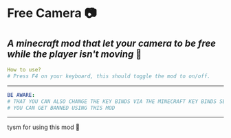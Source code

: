 # Free Camera 📷
*A minecraft mod that let your camera to be free while the player isn't moving* 📸
---------------------
```yml
How to use?
# Press F4 on your keyboard, this should toggle the mod to on/off.
```
----------------------------
```yml
BE AWARE:
# THAT YOU CAN ALSO CHANGE THE KEY BINDS VIA THE MINECRAFT KEY BINDS SETTINGS!
# YOU CAN GET BANNED USING THIS MOD
```
--------------------
 tysm for using this mod 🙏
